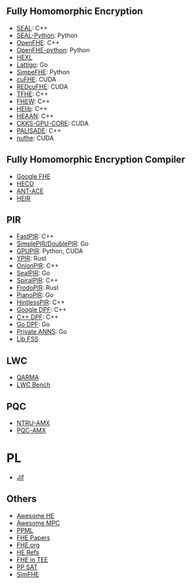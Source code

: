 ## Fully Homomorphic Encryption 
- [SEAL](https://github.com/microsoft/SEAL): C++
- [SEAL-Python](https://github.com/Huelse/SEAL-Python): Python
- [OpenFHE](https://www.openfhe.org/): C++
- [OpenFHE-python](https://github.com/openfheorg/openfhe-python): Python
- [HEXL](https://github.com/intel/hexl)
- [Lattigo](https://github.com/tuneinsight/lattigo): Go
- [SimpeFHE](https://github.com/wgxli/simple-fhe): Python
- [cuFHE](https://github.com/vernamlab/cuFHE): CUDA
- [REDcuFHE](https://github.com/TrustworthyComputing/REDcuFHE): CUDA
- [TFHE](https://github.com/tfhe/tfhe): C++
- [FHEW](https://github.com/lducas/FHEW): C++
- [HElib](https://github.com/homenc/HElib): C++
- [HEAAN](https://github.com/snucrypto/HEAAN): C++
- [CKKS-GPU-CORE](https://github.com/scale-snu/ckks-gpu-core): CUDA
- [PALISADE](https://palisade-crypto.org/): C++
- [nufhe](https://github.com/nucypher/nufhe): CUDA

## Fully Homomorphic Encryption Compiler
- [Google FHE](https://github.com/google/fully-homomorphic-encryption)
- [HECO](https://github.com/MarbleHE/HECO)
- [ANT-ACE](https://ant-research.github.io/ace-compiler/)
- [HEIR](https://github.com/google/heir)

## PIR
- [FastPIR](https://github.com/ishtiyaque/FastPIR): C++
- [SimplePIR/DoublePIR](https://github.com/ahenzinger/simplepir): Go
- [GPUPIR](https://github.com/facebookresearch/GPU-DPF/tree/main): Python, CUDA
- [YPIR](https://github.com/menonsamir/ypir): Rust
- [OnionPIR](https://github.com/mhmughees/Onion-PIR): C++
- [SealPIR](https://github.com/gpestana/sealpir): Go
- [SpiralPIR](https://github.com/menonsamir/spiral): C++
- [FrodoPIR](https://github.com/brave-experiments/frodo-pir): Rust
- [PianoPIR](https://github.com/wuwuz/Piano-PIR-new): Go
- [HintlessPIR](https://github.com/google/hintless_pir): C++
- [Google DPF](https://github.com/google/distributed_point_functions): C++
- [C++ DPF](https://github.com/dkales/dpf-cpp): C++
- [Go DPF](https://github.com/dkales/dpf-go): Go
- [Private ANNS](https://github.com/sachaservan/private-ann): Go
- [Lib FSS](https://github.com/frankw2/libfss)

## LWC
- [QARMA](https://github.com/Phantom1003/QARMA64)
- [LWC Bench](https://github.com/usnistgov/Lightweight-Cryptography-Benchmarking)

## PQC
- [NTRU-AMX](https://github.com/dgazzoni/NTRU-AMX)
- [PQC-AMX](https://github.com/dgazzoni/PQC-AMX)


# PL
- [Jif](https://github.com/apl-cornell/jif)


## Others
- [Awesome HE](https://github.com/jonaschn/awesome-he)
- [Awesome MPC](https://github.com/rdragos/awesome-mpc)
- [PPML](https://github.com/Ye-D/PPML-Resource)
- [FHE Papers](https://github.com/BUAA-CI-LAB/Literatures-on-Homomorphic-Encryption)
- [FHE.org](https://fhe.org/resources/)
- [HE Refs](https://people.csail.mit.edu/vinodv/FHE/FHE-refs.html)
- [FHE in TEE](https://github.com/zkFHE/FHE-in-TEE)
- [PP SAT](https://github.com/PP-FM/ppsat)
- [SimFHE](https://github.com/bu-icsg/SimFHE)